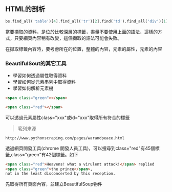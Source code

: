 ## HTML的剖析

```python
bs.find_all('table')[4].find_all('tr')[2].find('td').find_all('div')[1].find('a')
```

當要擷取的資料，是位於比較深層的標籤，盡量不要使用上面的語法，這樣的方式，只要網頁內容稍有改變，這個擷取的語法可能會失敗。

在擷取標籤內容時，要考慮所在的位置，整體的內容，元素的屬性，元素的內容

### BeautifulSout的其它工具

- 學習如何透過屬性取得資料
- 學習如何從元素串列中取得資料
- 學習如何解析元素樹

```html
<span class="green"></span>

<span class="red"></span>
```

可以透過元素屬性class="xxx"或id="xxx"取得所有符合的標籤

> 範列來源
>
```
http://www.pythonscraping.com/pages/warandpeace.html
```

透過網頁開發工具(chrome 開發人員工具)，可以搜尋到class="red"有45個標籤,class="green"有42個標籤。如下

```html
<span class="red">Heavens! what a virulent attack!</span> replied 
<span class="green">the prince</span>,
not in the least disconcerted by this reception.
```

先取得所有頁面內容，並建立BeautifulSoup物件

